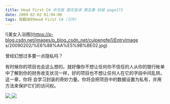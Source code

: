```yaml
---
title: Head First C# 中文版 图文皆译 第五章 封装 page173
date: 2009-02-02 01:04:00
tags: 我翻译的Head First C#（习作）
---
```

![美女入浴图](https://p-blog.csdn.net/images/p_blog_csdn_net/cuipengfei1/EntryImage
s/20090202/%E6%88%AA%E5%9B%BE02.jpg)

曾经幻想过多要一点隐私吗？

有时候你的项目也会这么想的。就好像你不想让任何你不信任的人从你的银行帐单中了解到你的财务收支状况一样，好的项目也不想让任何人在它的字段中间乱转。这一章，你将
会学习封装的奇妙力量。你将会把项目中的数据设置为私有，并用方法来保护它们的访问权。



[ ![](https://profile.csdnimg.cn/5/2/5/3_cuipengfei1)
![](https://g.csdnimg.cn/static/user-reg-year/1x/11.png)
](https://blog.csdn.net/cuipengfei1)






